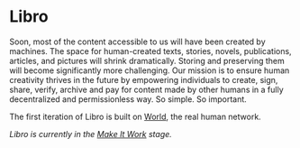 # Libro

Soon, most of the content accessible to us will have been created by machines. The space for human-created texts,
stories, novels, publications, articles, and pictures will shrink dramatically. Storing and preserving them will
become significantly more challenging. Our mission is to ensure human creativity thrives in the future by empowering
individuals to create, sign, share, verify, archive and pay for content made by other humans in a fully decentralized
and permissionless way. So simple. So important.

The first iteration of Libro is built on [World](https://world.org/), the real human network.

*Libro is currently in the [Make It Work](https://www.perplexity.ai/search/what-does-it-mean-to-be-in-the-IZSt3xRITQK_XgiCa82.KQ) stage.*
